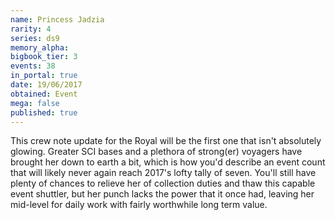 ```yaml
---
name: Princess Jadzia
rarity: 4
series: ds9
memory_alpha:
bigbook_tier: 3
events: 38
in_portal: true
date: 19/06/2017
obtained: Event
mega: false
published: true
---
```


This crew note update for the Royal will be the first one that isn't absolutely glowing. Greater SCI bases and a plethora of strong(er) voyagers have brought her down to earth a bit, which is how you'd describe an event count that will likely never again reach 2017's lofty tally of seven. You'll still have plenty of chances to relieve her of collection duties and thaw this capable event shuttler, but her punch lacks the power that it once had, leaving her mid-level for daily work with fairly worthwhile long term value.
